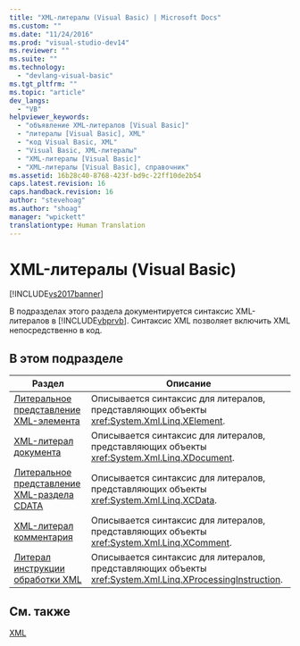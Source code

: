 ```yaml
---
title: "XML-литералы (Visual Basic) | Microsoft Docs"
ms.custom: ""
ms.date: "11/24/2016"
ms.prod: "visual-studio-dev14"
ms.reviewer: ""
ms.suite: ""
ms.technology: 
  - "devlang-visual-basic"
ms.tgt_pltfrm: ""
ms.topic: "article"
dev_langs: 
  - "VB"
helpviewer_keywords: 
  - "объявление XML-литералов [Visual Basic]"
  - "литералы [Visual Basic], XML"
  - "код Visual Basic, XML"
  - "Visual Basic, XML-литералы"
  - "XML-литералы [Visual Basic]"
  - "XML-литералы [Visual Basic], справочник"
ms.assetid: 16b28c40-8768-423f-bd9c-22ff10de2b54
caps.latest.revision: 16
caps.handback.revision: 16
author: "stevehoag"
ms.author: "shoag"
manager: "wpickett"
translationtype: Human Translation
---
```

# XML-литералы (Visual Basic)
[!INCLUDE[vs2017banner](../../../csharp/includes/vs2017banner.md)]

В подразделах этого раздела документируется синтаксис XML\-литералов в [!INCLUDE[vbprvb](../../../csharp/programming-guide/concepts/linq/includes/vbprvb_md.md)].  Синтаксис XML позволяет включить XML непосредственно в код.  
  
## В этом подразделе  
  
|Раздел|Описание|  
|------------|--------------|  
|[Литеральное представление XML\-элемента](../../../visual-basic/language-reference/xml-literals/xml-element-literal.md)|Описывается синтаксис для литералов, представляющих объекты <xref:System.Xml.Linq.XElement>.|  
|[XML\-литерал документа](../../../visual-basic/language-reference/xml-literals/xml-document-literal.md)|Описывается синтаксис для литералов, представляющих объекты <xref:System.Xml.Linq.XDocument>.|  
|[Литеральное представление XML\-раздела CDATA](../../../visual-basic/language-reference/xml-literals/xml-cdata-literal.md)|Описывается синтаксис для литералов, представляющих объекты <xref:System.Xml.Linq.XCData>.|  
|[XML\-литерал комментария](../../../visual-basic/language-reference/xml-literals/xml-comment-literal.md)|Описывается синтаксис для литералов, представляющих объекты <xref:System.Xml.Linq.XComment>.|  
|[Литерал инструкции обработки XML](../../../visual-basic/language-reference/xml-literals/xml-processing-instruction-literal.md)|Описывается синтаксис для литералов, представляющих объекты <xref:System.Xml.Linq.XProcessingInstruction>.|  
  
## См. также  
 [XML](../../../visual-basic/programming-guide/language-features/xml/index.md)